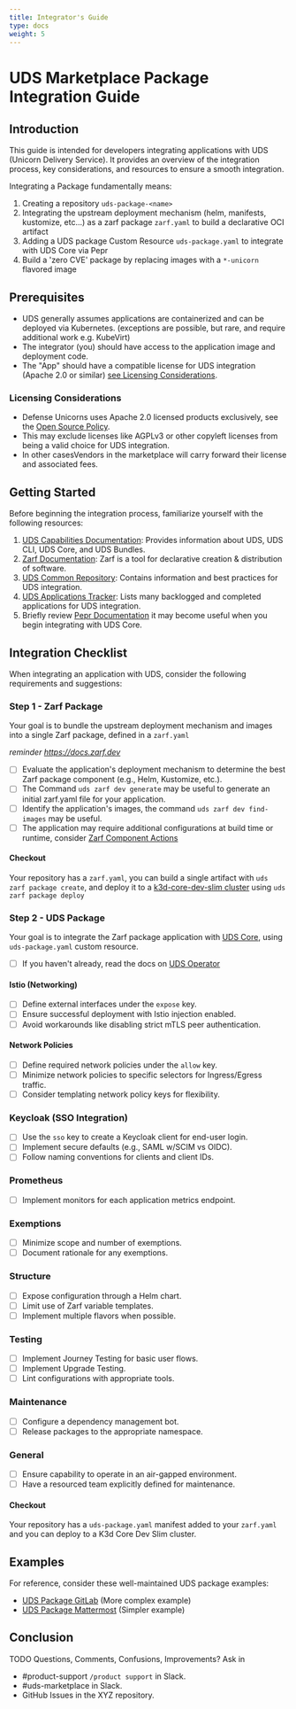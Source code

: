 ```yaml
---
title: Integrator's Guide
type: docs
weight: 5
---
```


# UDS Marketplace Package Integration Guide

## Introduction

This guide is intended for developers integrating applications with UDS (Unicorn Delivery Service). It provides an overview of the integration process, key considerations, and resources to ensure a smooth integration.

Integrating a Package fundamentally means:
1. Creating a repository `uds-package-<name>`
2. Integrating the upstream deployment mechanism (helm, manifests, kustomize, etc...) as a zarf package `zarf.yaml` to build a declarative OCI artifact
3. Adding a UDS package Custom Resource `uds-package.yaml` to integrate with UDS Core via Pepr
4. Build a 'zero CVE' package by replacing images with a `*-unicorn` flavored image


## Prerequisites

- UDS generally assumes applications are containerized and can be deployed via Kubernetes. (exceptions are possible, but rare, and require additional work e.g. KubeVirt)
- The integrator (you) should have access to the application image and deployment code.
- The "App" should have a compatible license for UDS integration (Apache 2.0 or similar) [see Licensing Considerations](#licensing-considerations).

### Licensing Considerations

- Defense Unicorns uses Apache 2.0 licensed products exclusively, see the [Open Source Policy](https://github.com/defenseunicorns/uds-common/blob/main/docs/adrs/0002-apache-2.0-for-all-uds-products.md).
- This may exclude licenses like AGPLv3 or other copyleft licenses from being a valid choice for UDS integration.
- In other casesVendors in the marketplace will carry forward their license and associated fees.


## Getting Started

Before beginning the integration process, familiarize yourself with the following resources:

1. [UDS Capabilities Documentation](https://uds.defenseunicorns.com/capabilities/): Provides information about UDS, UDS CLI, UDS Core, and UDS Bundles.
2. [Zarf Documentation](https://docs.zarf.dev): Zarf is a tool for declarative creation & distribution of software.
3. [UDS Common Repository](https://github.com/defenseunicorns/uds-common): Contains information and best practices for UDS integration.
4. [UDS Applications Tracker](https://coda.io/d/Product_dGmk3eNjmm8/Applications_sux6H#_luFRc): Lists many backlogged and completed applications for UDS integration.
5. Briefly review [Pepr Documentation](https://docs.pepr.dev/) it may become useful when you begin integrating with UDS Core.


## Integration Checklist

When integrating an application with UDS, consider the following requirements and suggestions:

### Step 1 - Zarf Package

Your goal is to bundle the upstream deployment mechanism and images into a single Zarf package, defined in a `zarf.yaml`

*reminder https://docs.zarf.dev*

- [ ] Evaluate the application's deployment mechanism to determine the best Zarf package component (e.g., Helm, Kustomize, etc.).
- [ ] The Command `uds zarf dev generate` may be useful to generate an initial zarf.yaml file for your application.
- [ ] Identify the application's images, the command `uds zarf dev find-images` may be useful.
- [ ] The application may require additional configurations at build time or runtime, consider [Zarf Component Actions](https://docs.zarf.dev/ref/examples/component-actions/)

#### Checkout
Your repository has a `zarf.yaml`, you can build a single artifact with `uds zarf package create`, and deploy it to a [k3d-core-dev-slim cluster](https://github.com/defenseunicorns/uds-core?tab=readme-ov-file#uds-package-development) using `uds zarf package deploy`

### Step 2 - UDS Package

Your goal is to integrate the Zarf package application with [UDS Core](https://github.com/defenseunicorns/uds-core), using `uds-package.yaml` custom resource.

- [ ] If you haven't already, read the docs on [UDS Operator](https://uds.defenseunicorns.com/core/configuration/uds-operator/)


#### Istio (Networking)
- [ ] Define external interfaces under the `expose` key.
- [ ] Ensure successful deployment with Istio injection enabled.
- [ ] Avoid workarounds like disabling strict mTLS peer authentication.

#### Network Policies
- [ ] Define required network policies under the `allow` key.
- [ ] Minimize network policies to specific selectors for Ingress/Egress traffic.
- [ ] Consider templating network policy keys for flexibility.

### Keycloak (SSO Integration)
- [ ] Use the `sso` key to create a Keycloak client for end-user login.
- [ ] Implement secure defaults (e.g., SAML w/SCIM vs OIDC).
- [ ] Follow naming conventions for clients and client IDs.

### Prometheus
- [ ] Implement monitors for each application metrics endpoint.

### Exemptions
- [ ] Minimize scope and number of exemptions.
- [ ] Document rationale for any exemptions.

### Structure
- [ ] Expose configuration through a Helm chart.
- [ ] Limit use of Zarf variable templates.
- [ ] Implement multiple flavors when possible.

### Testing
- [ ] Implement Journey Testing for basic user flows.
- [ ] Implement Upgrade Testing.
- [ ] Lint configurations with appropriate tools.

### Maintenance
- [ ] Configure a dependency management bot.
- [ ] Release packages to the appropriate namespace.

### General
- [ ] Ensure capability to operate in an air-gapped environment.
- [ ] Have a resourced team explicitly defined for maintenance.

#### Checkout
Your repository has a `uds-package.yaml` manifest added to your `zarf.yaml` and you can deploy to a K3d Core Dev Slim cluster.

## Examples

For reference, consider these well-maintained UDS package examples:
- [UDS Package GitLab](https://github.com/defenseunicorns/uds-package-gitlab) (More complex example)
- [UDS Package Mattermost](https://github.com/defenseunicorns/uds-package-mattermost) (Simpler example)

## Conclusion

TODO
Questions, Comments, Confusions, Improvements?
Ask in
- #product-support `/product support` in Slack.
- #uds-marketplace in Slack.
- GitHub Issues in the XYZ repository.
